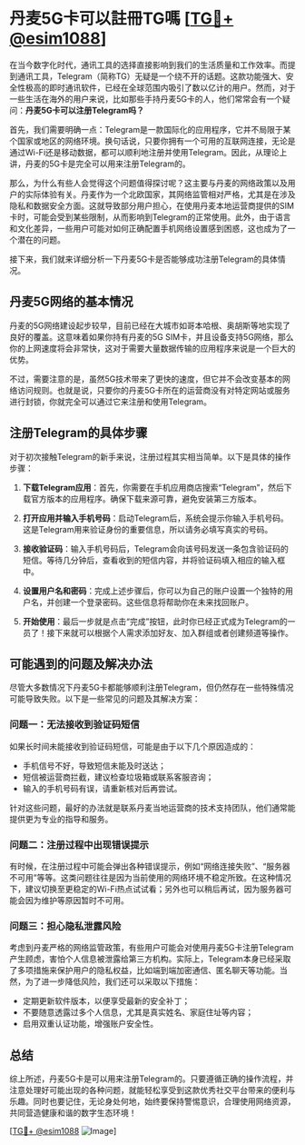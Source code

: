 # 丹麦5G卡可以註冊TG嗎 [[TG💪+ @esim1088](https://t.me/s/esim1088)]

在当今数字化时代，通讯工具的选择直接影响到我们的生活质量和工作效率。而提到通讯工具，Telegram（简称TG）无疑是一个绕不开的话题。这款功能强大、安全性极高的即时通讯软件，已经在全球范围内吸引了数以亿计的用户。然而，对于一些生活在海外的用户来说，比如那些手持丹麦5G卡的人，他们常常会有一个疑问：**丹麦5G卡可以注册Telegram吗？**

首先，我们需要明确一点：Telegram是一款国际化的应用程序，它并不局限于某个国家或地区的网络环境。换句话说，只要你拥有一个可用的互联网连接，无论是通过Wi-Fi还是移动数据，都可以顺利地注册并使用Telegram。因此，从理论上讲，丹麦的5G卡是完全可以用来注册Telegram的。

那么，为什么有些人会觉得这个问题值得探讨呢？这主要与丹麦的网络政策以及用户的实际体验有关。丹麦作为一个北欧国家，其网络监管相对严格，尤其是在涉及隐私和数据安全方面。这就导致部分用户担心，在使用丹麦本地运营商提供的SIM卡时，可能会受到某些限制，从而影响到Telegram的正常使用。此外，由于语言和文化差异，一些用户可能对如何正确配置手机网络设置感到困惑，这也成为了一个潜在的问题。

接下来，我们就来详细分析一下丹麦5G卡是否能够成功注册Telegram的具体情况。

## 丹麦5G网络的基本情况

丹麦的5G网络建设起步较早，目前已经在大城市如哥本哈根、奥胡斯等地实现了良好的覆盖。这意味着如果你持有丹麦的5G SIM卡，并且设备支持5G网络，那么你的上网速度将会非常快，这对于需要大量数据传输的应用程序来说是一个巨大的优势。

不过，需要注意的是，虽然5G技术带来了更快的速度，但它并不会改变基本的网络访问规则。也就是说，只要你的丹麦5G卡所在的运营商没有对特定网站或服务进行封锁，你就完全可以通过它来注册和使用Telegram。

## 注册Telegram的具体步骤

对于初次接触Telegram的新手来说，注册过程其实相当简单。以下是具体的操作步骤：

1. **下载Telegram应用**：首先，你需要在手机应用商店搜索“Telegram”，然后下载官方版本的应用程序。确保下载来源可靠，避免安装第三方版本。
   
2. **打开应用并输入手机号码**：启动Telegram后，系统会提示你输入手机号码。这是Telegram用来验证身份的重要信息，所以请务必填写真实的号码。

3. **接收验证码**：输入手机号码后，Telegram会向该号码发送一条包含验证码的短信。等待几分钟后，查看收到的短信内容，并将验证码填入相应的输入框中。

4. **设置用户名和密码**：完成上述步骤后，你可以为自己的账户设置一个独特的用户名，并创建一个登录密码。这些信息将帮助你在未来找回账户。

5. **开始使用**：最后一步就是点击“完成”按钮，此时你已经正式成为Telegram的一员了！接下来就可以根据个人需求添加好友、加入群组或者创建频道等操作。

## 可能遇到的问题及解决办法

尽管大多数情况下丹麦5G卡都能够顺利注册Telegram，但仍然存在一些特殊情况可能导致失败。以下是一些常见的问题及其解决方案：

### 问题一：无法接收到验证码短信

如果长时间未能接收到验证码短信，可能是由于以下几个原因造成的：
- 手机信号不好，导致短信未能及时送达；
- 短信被运营商拦截，建议检查垃圾箱或联系客服咨询；
- 输入的手机号码有误，请重新核对后再尝试。

针对这些问题，最好的办法就是联系丹麦当地运营商的技术支持团队，他们通常能提供更为专业的指导和服务。

### 问题二：注册过程中出现错误提示

有时候，在注册过程中可能会弹出各种错误提示，例如“网络连接失败”、“服务器不可用”等等。这类问题往往是因为当前使用的网络环境不稳定所致。在这种情况下，建议切换至更稳定的Wi-Fi热点试试看；另外也可以稍后再试，因为服务器可能会因为维护等原因暂时不可用。

### 问题三：担心隐私泄露风险

考虑到丹麦严格的网络监管政策，有些用户可能会对使用丹麦5G卡注册Telegram产生顾虑，害怕个人信息被泄露给第三方机构。实际上，Telegram本身已经采取了多项措施来保护用户的隐私权益，比如端到端加密通信、匿名聊天等功能。当然，为了进一步降低风险，我们还可以采取以下措施：
- 定期更新软件版本，以便享受最新的安全补丁；
- 不要随意透露过多个人信息，尤其是真实姓名、家庭住址等内容；
- 启用双重认证功能，增强账户安全性。

## 总结

综上所述，丹麦5G卡是可以用来注册Telegram的。只要遵循正确的操作流程，并注意处理好可能出现的各种问题，就能轻松享受到这款优秀社交平台带来的便利与乐趣。同时也要记住，无论身处何地，始终要保持警惕意识，合理使用网络资源，共同营造健康和谐的数字生态环境！

[[TG💪+ @esim1088](https://t.me/s/esim1088) ![Image](https://i.postimg.cc/4NQfJmqS/Snipaste-2025-05-13-00-14-12.png)]